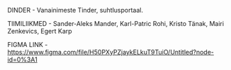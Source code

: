 DINDER - Vanainimeste Tinder, suhtlusportaal.


TIIMILIIKMED - Sander-Aleks Mander, Karl-Patric Rohi, Kristo Tänak, Mairi Zenkevics, Egert Karp


FIGMA LINK - https://www.figma.com/file/H50PXyPZjaykELkuT9TuiO/Untitled?node-id=0%3A1
